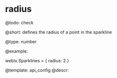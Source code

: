 radius
=============

@todo:
	check 


@short: defines the radius of a point in the sparkline
	

@type: number

@example:

webix.Sparklines = {
    radius: 2
}

@template:	api_config
@descr:


